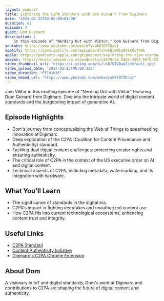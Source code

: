 ```yaml
---
layout: podcast
title: Exploring the C2PA Standard with Dom Guinard from Digimarc
date: "2024-02-13T00:00:00+01:00"
duration: 61
episode: 4
guest: Dom Guinard
description: |
    In this episode of "Nerding Out with Viktor," Dom Guinard from Digimarc discusses the development and significance of the C2PA standard for digital content provenance and authenticity, its role in protecting creator rights and ensuring content integrity in the age of generative AI, and how it addresses challenges posed by deepfakes and unauthorized content use.
youtube: https://www.youtube.com/watch?v=ukBfOT2DaoI
spotify: https://open.spotify.com/episode/4lvhRkQlHNCz0XiKVif4WA
apple: https://podcasts.apple.com/gb/podcast/exploring-the-c2pa-standard-with-dom-guinard-from-digimarc/id1722663295?i=1000639810961
amazon: https://music.amazon.co.uk/podcasts/c8e79c21-2dde-4597-b9fb-257ecbc2bf29/episodes/0b303d38-c449-470d-ac88-ce9369ed7bc5/nerding-out-with-viktor-exploring-the-c2pa-standard-with-dom-guinard-from-digimarc
video_thumbnail_url: "https://i.ytimg.com/vi/ukBfOT2DaoI/default.jpg"
video_upload_date: "2024-02-13T00:00:33Z"
video_duration: "PT1H1M3S"
video_embed_url: "https://www.youtube.com/embed/ukBfOT2DaoI"
---
```


Join Viktor in this exciting episode of "Nerding Out with Viktor" featuring Dom Guinard from Digimarc. Dive into the intricate world of digital content standards and the burgeoning impact of generative AI.

## Episode Highlights

* Dom's journey from conceptualizing the Web of Things to spearheading innovation at Digimarc.
* Deep exploration of the C2PA (Coalition for Content Provenance and Authenticity) standard.
* Tackling dual digital content challenges: protecting creator rights and ensuring authenticity.
* The critical role of C2PA in the context of the US executive order on AI and digital content.
* Technical aspects of C2PA, including metadata, watermarking, and its integration with hardware.

## What You'll Learn

* The significance of standards in the digital era.
* C2PA's impact in fighting deepfakes and unauthorized content use.
* How C2PA fits into current technological ecosystems, enhancing content trust and integrity.

## Useful Links

* [C2PA Standard](https://c2pa.org)
* [Content Authenticity Initiative](https://contentauthenticity.org)
* [Digimarc's C2PA Chrome Extension](https://chromewebstore.google.com/detail/c2pa-content-credentials/mjkaocdlpjmphfkjndocehcdhbigaafp?hl=en&pli=1)

## About Dom

A visionary in IoT and digital standards, Dom's work at Digimarc and contributions to C2PA are shaping the future of digital content and authenticity.